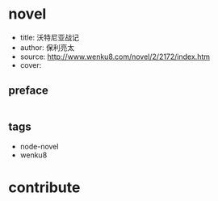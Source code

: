 
# novel

- title: 沃特尼亚战记
- author: 保利亮太
- source: http://www.wenku8.com/novel/2/2172/index.htm
- cover: 

## preface

```

```

## tags

- node-novel
- wenku8

# contribute

